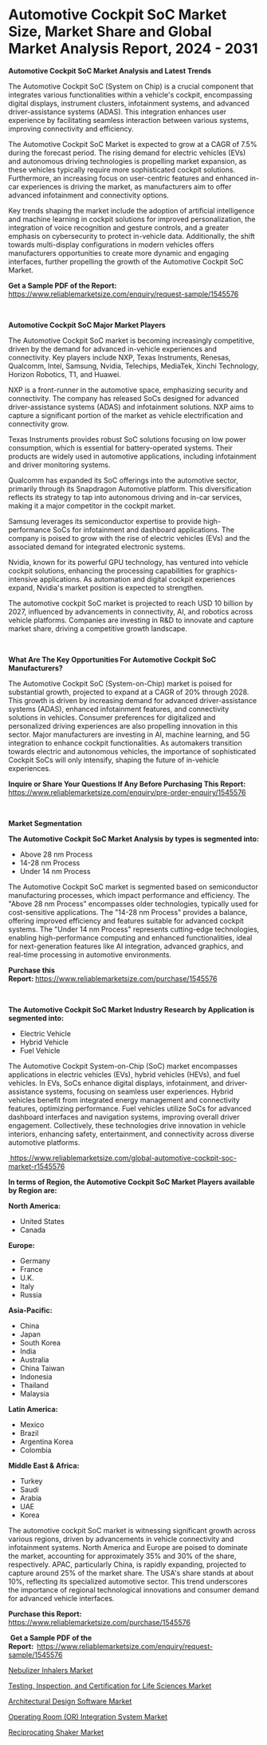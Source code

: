 <p><h1>Automotive Cockpit SoC Market Size, Market Share and Global Market Analysis Report, 2024 - 2031</h1></p><p><strong>Automotive Cockpit SoC Market Analysis and Latest Trends</strong></p>
<p><p>The Automotive Cockpit SoC (System on Chip) is a crucial component that integrates various functionalities within a vehicle's cockpit, encompassing digital displays, instrument clusters, infotainment systems, and advanced driver-assistance systems (ADAS). This integration enhances user experience by facilitating seamless interaction between various systems, improving connectivity and efficiency.</p><p>The Automotive Cockpit SoC Market is expected to grow at a CAGR of 7.5% during the forecast period. The rising demand for electric vehicles (EVs) and autonomous driving technologies is propelling market expansion, as these vehicles typically require more sophisticated cockpit solutions. Furthermore, an increasing focus on user-centric features and enhanced in-car experiences is driving the market, as manufacturers aim to offer advanced infotainment and connectivity options.</p><p>Key trends shaping the market include the adoption of artificial intelligence and machine learning in cockpit solutions for improved personalization, the integration of voice recognition and gesture controls, and a greater emphasis on cybersecurity to protect in-vehicle data. Additionally, the shift towards multi-display configurations in modern vehicles offers manufacturers opportunities to create more dynamic and engaging interfaces, further propelling the growth of the Automotive Cockpit SoC Market.</p></p>
<p><strong>Get a Sample PDF of the Report:&nbsp;</strong> <a href="https://www.reliablemarketsize.com/enquiry/request-sample/1545576?utm_campaign=1140&utm_medium=2&utm_source=Github&utm_content=ia&utm_term=06112024&utm_id=automotive-cockpit-soc">https://www.reliablemarketsize.com/enquiry/request-sample/1545576</a></p>
<p>&nbsp;</p>
<p><strong>Automotive Cockpit SoC Major Market Players</strong></p>
<p><p>The Automotive Cockpit SoC market is becoming increasingly competitive, driven by the demand for advanced in-vehicle experiences and connectivity. Key players include NXP, Texas Instruments, Renesas, Qualcomm, Intel, Samsung, Nvidia, Telechips, MediaTek, Xinchi Technology, Horizon Robotics, T1, and Huawei.</p><p>NXP is a front-runner in the automotive space, emphasizing security and connectivity. The company has released SoCs designed for advanced driver-assistance systems (ADAS) and infotainment solutions. NXP aims to capture a significant portion of the market as vehicle electrification and connectivity grow. </p><p>Texas Instruments provides robust SoC solutions focusing on low power consumption, which is essential for battery-operated systems. Their products are widely used in automotive applications, including infotainment and driver monitoring systems.</p><p>Qualcomm has expanded its SoC offerings into the automotive sector, primarily through its Snapdragon Automotive platform. This diversification reflects its strategy to tap into autonomous driving and in-car services, making it a major competitor in the cockpit market.</p><p>Samsung leverages its semiconductor expertise to provide high-performance SoCs for infotainment and dashboard applications. The company is poised to grow with the rise of electric vehicles (EVs) and the associated demand for integrated electronic systems.</p><p>Nvidia, known for its powerful GPU technology, has ventured into vehicle cockpit solutions, enhancing the processing capabilities for graphics-intensive applications. As automation and digital cockpit experiences expand, Nvidia's market position is expected to strengthen.</p><p>The automotive cockpit SoC market is projected to reach USD 10 billion by 2027, influenced by advancements in connectivity, AI, and robotics across vehicle platforms. Companies are investing in R&D to innovate and capture market share, driving a competitive growth landscape.</p></p>
<p>&nbsp;</p>
<p><strong>What Are The Key Opportunities For Automotive Cockpit SoC Manufacturers?</strong></p>
<p><p>The Automotive Cockpit SoC (System-on-Chip) market is poised for substantial growth, projected to expand at a CAGR of 20% through 2028. This growth is driven by increasing demand for advanced driver-assistance systems (ADAS), enhanced infotainment features, and connectivity solutions in vehicles. Consumer preferences for digitalized and personalized driving experiences are also propelling innovation in this sector. Major manufacturers are investing in AI, machine learning, and 5G integration to enhance cockpit functionalities. As automakers transition towards electric and autonomous vehicles, the importance of sophisticated Cockpit SoCs will only intensify, shaping the future of in-vehicle experiences.</p></p>
<p><strong>Inquire or Share Your Questions If Any Before Purchasing This Report:</strong> <a href="https://www.reliablemarketsize.com/enquiry/pre-order-enquiry/1545576?utm_campaign=1140&utm_medium=2&utm_source=Github&utm_content=ia&utm_term=06112024&utm_id=automotive-cockpit-soc">https://www.reliablemarketsize.com/enquiry/pre-order-enquiry/1545576</a></p>
<p>&nbsp;</p>
<p><strong>Market Segmentation</strong></p>
<p><strong>The Automotive Cockpit SoC Market Analysis by types is segmented into:</strong></p>
<p><ul><li>Above 28 nm Process</li><li>14-28 nm Process</li><li>Under 14 nm Process</li></ul></p>
<p><p>The Automotive Cockpit SoC market is segmented based on semiconductor manufacturing processes, which impact performance and efficiency. The "Above 28 nm Process" encompasses older technologies, typically used for cost-sensitive applications. The "14-28 nm Process" provides a balance, offering improved efficiency and features suitable for advanced cockpit systems. The "Under 14 nm Process" represents cutting-edge technologies, enabling high-performance computing and enhanced functionalities, ideal for next-generation features like AI integration, advanced graphics, and real-time processing in automotive environments.</p></p>
<p><strong>Purchase this Report:&nbsp;</strong><a href="https://www.reliablemarketsize.com/purchase/1545576?utm_campaign=1140&utm_medium=2&utm_source=Github&utm_content=ia&utm_term=06112024&utm_id=automotive-cockpit-soc">https://www.reliablemarketsize.com/purchase/1545576</a></p>
<p>&nbsp;</p>
<p><strong>The Automotive Cockpit SoC Market Industry Research by Application is segmented into:</strong></p>
<p><ul><li>Electric Vehicle</li><li>Hybrid Vehicle</li><li>Fuel Vehicle</li></ul></p>
<p><p>The Automotive Cockpit System-on-Chip (SoC) market encompasses applications in electric vehicles (EVs), hybrid vehicles (HEVs), and fuel vehicles. In EVs, SoCs enhance digital displays, infotainment, and driver-assistance systems, focusing on seamless user experiences. Hybrid vehicles benefit from integrated energy management and connectivity features, optimizing performance. Fuel vehicles utilize SoCs for advanced dashboard interfaces and navigation systems, improving overall driver engagement. Collectively, these technologies drive innovation in vehicle interiors, enhancing safety, entertainment, and connectivity across diverse automotive platforms.</p></p>
<p><a href="https://www.reliablemarketsize.com/global-automotive-cockpit-soc-market-r1545576?utm_campaign=1140&utm_medium=2&utm_source=Github&utm_content=ia&utm_term=06112024&utm_id=automotive-cockpit-soc">&nbsp;https://www.reliablemarketsize.com/global-automotive-cockpit-soc-market-r1545576</a></p>
<p><strong>In terms of Region, the Automotive Cockpit SoC Market Players available by Region are:</strong></p>
<p>
    <p> <strong> North America: </strong>
        <ul>
            <li>United States</li>
            <li>Canada</li>
        </ul>
        </p> 
    <p> <strong> Europe: </strong>
        <ul>
            <li>Germany</li>
            <li>France</li>
            <li>U.K.</li>
            <li>Italy</li>
            <li>Russia</li>
        </ul>
        </p> 
    <p> <strong> Asia-Pacific: </strong>
        <ul>
            <li>China</li>
            <li>Japan</li>
            <li>South Korea</li>
            <li>India</li>
            <li>Australia</li>
            <li>China Taiwan</li>
            <li>Indonesia</li>
            <li>Thailand</li>
            <li>Malaysia</li>
        </ul>
        </p> 
    <p> <strong> Latin America: </strong>
        <ul>
            <li>Mexico</li>
            <li>Brazil</li>
            <li>Argentina Korea</li>
            <li>Colombia</li>
        </ul>
        </p> 
    <p> <strong> Middle East & Africa: </strong>
        <ul>
            <li>Turkey</li>
            <li>Saudi</li>
            <li>Arabia</li>
            <li>UAE</li>
            <li>Korea</li>
        </ul>
    </p>
    </p>
<p><p>The automotive cockpit SoC market is witnessing significant growth across various regions, driven by advancements in vehicle connectivity and infotainment systems. North America and Europe are poised to dominate the market, accounting for approximately 35% and 30% of the share, respectively. APAC, particularly China, is rapidly expanding, projected to capture around 25% of the market share. The USA's share stands at about 10%, reflecting its specialized automotive sector. This trend underscores the importance of regional technological innovations and consumer demand for advanced vehicle interfaces.</p></p>
<p><strong>Purchase this Report: </strong><a href="https://www.reliablemarketsize.com/purchase/1545576?utm_campaign=1140&utm_medium=2&utm_source=Github&utm_content=ia&utm_term=06112024&utm_id=automotive-cockpit-soc">https://www.reliablemarketsize.com/purchase/1545576</a></p>
<p>&nbsp;<strong>Get a Sample PDF of the Report:&nbsp;&nbsp;</strong><a href="https://www.reliablemarketsize.com/enquiry/request-sample/1545576?utm_campaign=1140&utm_medium=2&utm_source=Github&utm_content=ia&utm_term=06112024&utm_id=automotive-cockpit-soc">https://www.reliablemarketsize.com/enquiry/request-sample/1545576</a></p>
<p><strong></strong></p>
<p><p><a href="https://issuu.com/reportprime-2/docs/nebulizer-inhalers-market-size-2030_85782ab141ab04?utm_campaign=1140&utm_medium=2&utm_source=Github&utm_content=ia&utm_term=06112024&utm_id=automotive-cockpit-soc">Nebulizer Inhalers Market</a></p><p><a href="https://www.linkedin.com/pulse/future-ready-strategic-insights-global-testing-inspection-jjsqe?utm_campaign=1140&utm_medium=2&utm_source=Github&utm_content=ia&utm_term=06112024&utm_id=automotive-cockpit-soc">Testing, Inspection, and Certification for Life Sciences Market</a></p><p><a href="https://www.linkedin.com/pulse/architectural-design-software-market-segmentation-applications-pfdve?utm_campaign=1140&utm_medium=2&utm_source=Github&utm_content=ia&utm_term=06112024&utm_id=automotive-cockpit-soc">Architectural Design Software Market</a></p><p><a href="https://www.linkedin.com/pulse/future-innovation-global-operating-room-integration-system-7xwxe?utm_campaign=1140&utm_medium=2&utm_source=Github&utm_content=ia&utm_term=06112024&utm_id=automotive-cockpit-soc">Operating Room (OR) Integration System Market</a></p><p><a href="https://issuu.com/reportprime-2/docs/reciprocating-shaker-market-size-20_9f72603ba65426?utm_campaign=1140&utm_medium=2&utm_source=Github&utm_content=ia&utm_term=06112024&utm_id=automotive-cockpit-soc">Reciprocating Shaker Market</a></p></p>